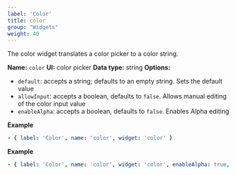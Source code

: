 ```yaml
---
label: 'Color'
title: color
group: "Widgets"
weight: 40
---
```


The color widget translates a color picker to a color string.

**Name:** `color`
**UI:** color picker
**Data type:** string
**Options:**

- `default`: accepts a string; defaults to an empty string. Sets the default value
- `allowInput`: accepts a boolean, defaults to `false`. Allows manual editing of the color input value
- `enableAlpha`: accepts a boolean, defaults to `false`. Enables Alpha editing

**Example**

```yaml
- { label: 'Color', name: 'color', widget: 'color' }
```

**Example**

```yaml
- { label: 'Color', name: 'color', widget: 'color', enableAlpha: true, allowInput: true }
```
